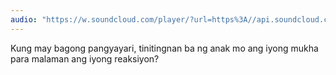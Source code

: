 ```yaml
---
audio: "https://w.soundcloud.com/player/?url=https%3A//api.soundcloud.com/tracks/1406307976%3Fsecret_token%3Ds-XK7KTi0ai1W&color=%23ff5500&auto_play=true&hide_related=false&show_comments=true&show_user=true&show_reposts=false&show_teaser=true&visual=true"
---
```


Kung may bagong pangyayari, tinitingnan ba ng anak mo ang iyong mukha para malaman ang iyong reaksiyon?
